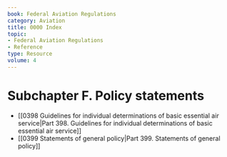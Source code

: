 ```yaml
---
book: Federal Aviation Regulations
category: Aviation
title: 0000 Index
topic:
- Federal Aviation Regulations
- Reference
type: Resource
volume: 4
---
```


# Subchapter F. Policy statements

- [[0398 Guidelines for individual determinations of basic essential air service|Part 398. Guidelines for individual determinations of basic essential air service]]
- [[0399 Statements of general policy|Part 399. Statements of general policy]]